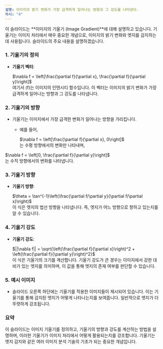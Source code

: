 ```yaml
---
설명: 이미지의 밝기 변화가 가장 급격하게 일어나는 방향과 그 강도를 나타낸다.
차시: "4"
---
```

이 슬라이드는 **이미지의 기울기 (Image Gradient)**에 대해 설명하고 있습니다. 기울기는 이미지 처리에서 매우 중요한 개념으로, 이미지의 밝기 변화와 엣지를 감지하는 데 사용됩니다. 슬라이드의 주요 내용을 설명하겠습니다.
### 1. 기울기의 정의
- **기울기 벡터**:  
      
    $\nabla f = \left[\frac{\partial f}{\partial x}, \frac{\partial f}{\partial y}\right]$﻿  
    여기서 \(f\)는 이미지의 인텐시티 함수입니다. 이 벡터는 이미지의 밝기 변화가 가장 급격하게 일어나는 방향과 그 강도를 나타냅니다.  
    
### 2. 기울기의 방향
- 기울기는 이미지에서 가장 급격한 변화가 일어나는 방향을 가리킵니다.
    
    - 예를 들어,  
          
        $\nabla f = \left[\frac{\partial f}{\partial x}, 0\right]$﻿  
        는 수평 방향에서의 변화만 나타내며,  
        
    
      
    
$\nabla f = \left[0, \frac{\partial f}{\partial y}\right]$﻿  
는 수직 방향에서의 변화를 나타냅니다.  
### 3. 기울기 방향
- **기울기 방향**:  
      
    $\theta = \tan^{-1}\left(\frac{\partial f/\partial y}{\partial f/\partial x}\right)$﻿  
    이 식은 엣지의 법선 방향을 나타냅니다. 즉, 엣지가 어느 방향으로 향하고 있는지를 알 수 있습니다.  
    
### 4. 기울기 강도
- **기울기 강도**:  
      
    $||\nabla f|| = \sqrt{\left(\frac{\partial f}{\partial x}\right)^2 + \left(\frac{\partial f}{\partial y}\right)^2}$﻿  
    이 식은 기울기의 크기를 계산합니다. 기울기 강도가 큰 경우는 이미지에서 강한 대비가 있는 엣지를 의미하며, 이 값을 통해 엣지의 존재 여부를 판단할 수 있습니다.  
    
### 5. 예시 이미지
- 슬라이드 오른쪽 하단에는 기울기를 적용한 이미지들이 제시되어 있습니다. 이는 기울기를 통해 감지된 엣지가 어떻게 나타나는지를 보여줍니다. 일반적으로 엣지가 더 뚜렷하게 강조됩니다.
### 요약
이 슬라이드는 이미지 기울기를 정의하고, 기울기의 방향과 강도를 계산하는 방법을 설명하며, 이러한 기울기가 이미지 처리에서 어떻게 활용되는지를 강조합니다. 기울기는 엣지 감지와 같은 여러 이미지 분석 기술의 기초가 되는 중요한 개념입니다.